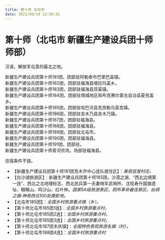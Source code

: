 ```yaml
---
title: 第十师 北屯市
date: 2021/09/19 22:50:51
---
```


# 第十师（北屯市 新疆生产建设兵团十师师部）
汉语，解放军屯垦的最北之地。  

新疆生产建设兵团第十师181团，团部驻阿勒泰市巴里巴盖镇。  
新疆生产建设兵团第十师182团，团部驻福海县喀拉玛盖乡。  
新疆生产建设兵团第十师183团，团部驻福海县双渠镇。  
新疆生产建设兵团第十师184团，团部驻塔城地区和布克赛尔蒙古自治县夏孜盖乡。  
新疆生产建设兵团第十师185团，团部驻哈巴河县克孜勒乌英克镇。  
新疆生产建设兵团第十师186团，团部驻吉木乃县吉木乃镇。  
新疆生产建设兵团第十师187团，团部驻福海县。  
新疆生产建设兵团第十师188团，团部驻福海县。  
新疆生产建设兵团第十师189团，团部驻北屯市。  
新疆生产建设兵团第十师190团，团部驻福海县。  
新疆生产建设兵团第十师191团，团部驻。  
新疆生产建设兵团第十师青河农场，场部驻福海县。  

住宿条件不错。  

* 【新疆生产建设兵团第十师181团克木齐中心连队居住区】：*美丽宜居村庄。*  
* 【白沙湖旅游区】：新疆生产建设兵团第十师185团。沙漠之湖、“西北边境第一连”、西北之北地理标志、西北民兵第一夫妻哨军武哨所、沈桂寿升国旗遗址、眼睛山、鸣沙山、红叶林。*国家5A级旅游景区。厕所革命最佳景区。丝绸之路·神奇西北100处摄影地。*  
* 【北屯市185团】：*全国乡村旅游重点镇（乡）。*
* 【第十师北屯市185团1连】：*全国乡村旅游重点村。*
* 【第十师北屯市185团2连】：*全国乡村旅游重点村。*
* 【第十师北屯市185团3连】：*全国乡村旅游重点村。*
* 【第十师北屯市187团丰庆镇】：*全国特色景观旅游名镇（村）。*
* 【第十师北屯市188团4连】：*全国乡村旅游重点村*
